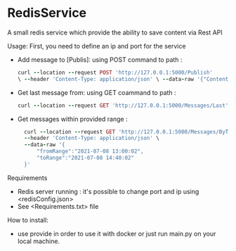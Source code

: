 # RedisService
A small redis service which provide the ability to save content via Rest API

Usage:
    First, you need to define an ip and port for the service
    
* Add message to  [Publis]:
    using POST command to path : 
    ```ruby 
    curl --location --request POST 'http://127.0.0.1:5000/Publish' 
  \ --header 'Content-Type: application/json' \ --data-raw '{"Content": "PUT YOUR CONTENT HERE"}' 
  ```
    
* Get last message from:
    using GET coammand to path :  
  ```ruby 
  curl --location --request GET 'http://127.0.0.1:5000/Messages/Last' 
  ```
    
* Get messages within provided range :
  ```ruby
    curl --location --request GET 'http://127.0.0.1:5000/Messages/ByTimeRange' \
    --header 'Content-Type: application/json' \
    --data-raw '{
        "fromRange":"2021-07-08 13:00:02",
        "toRange":"2021-07-08 14:40:02"
    }'
  ```
    

Requirements
* Redis server running :
  it's possible to change port and ip using <redisConfig.json>
* See <Requirements.txt> file

How to install:
* use provide <Dockerfile> in order to use it with docker or just run main.py on your local machine.

